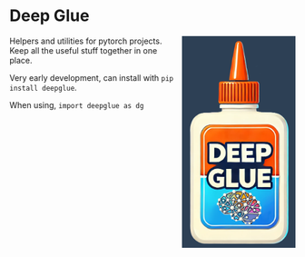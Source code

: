 # Deep Glue

<img src="https://raw.githubusercontent.com/EricThomson/deepglue/main/docs/images/deep_glue_logo.png" alt="deepglue Logo" align="right" width="200">

Helpers and utilities for pytorch projects. Keep all the useful stuff together in one place.

Very early development, can install with `pip install deepglue`.

When using, `import deepglue as dg`



